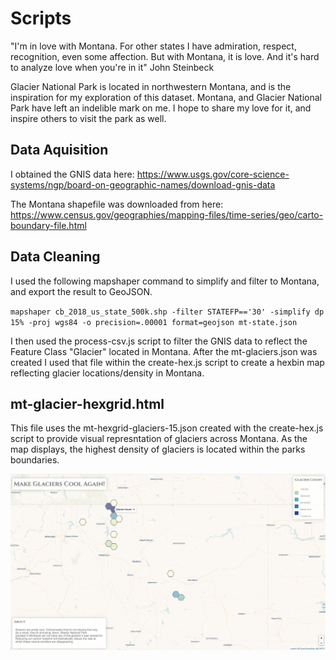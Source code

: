 # Scripts

"I'm in love with Montana. For other states I have admiration, respect, recognition, even some affection. But with Montana, it is love. And it's hard to analyze love when you're in it" 
John Steinbeck

Glacier National Park is located in northwestern Montana, and is the inspiration for my exploration of this dataset. Montana, and Glacier National Park have left an indelible mark on me. I hope to share my love for it, and inspire others to visit the park as well. 

## Data Aquisition

I obtained the GNIS data here:
https://www.usgs.gov/core-science-systems/ngp/board-on-geographic-names/download-gnis-data 

The Montana shapefile was downloaded from here:
https://www.census.gov/geographies/mapping-files/time-series/geo/carto-boundary-file.html

## Data Cleaning

I used the following mapshaper command to simplify and filter to Montana, and export the result to GeoJSON. 

`mapshaper cb_2018_us_state_500k.shp -filter STATEFP=='30' -simplify dp 15% -proj wgs84 -o precision=.00001 format=geojson mt-state.json`

I then used the process-csv.js script to filter the GNIS data to reflect the Feature Class "Glacier" located in Montana. After the mt-glaciers.json was created I used that file within the create-hex.js script to create a hexbin map reflecting glacier locations/density in Montana.

## mt-glacier-hexgrid.html

This file uses the mt-hexgrid-glaciers-15.json created with the create-hex.js script to provide visual represntation of glaciers across Montana. As the map displays, the highest density of glaciers is located within the parks boundaries. 

![Glaciers](images/glacier-hex.png)